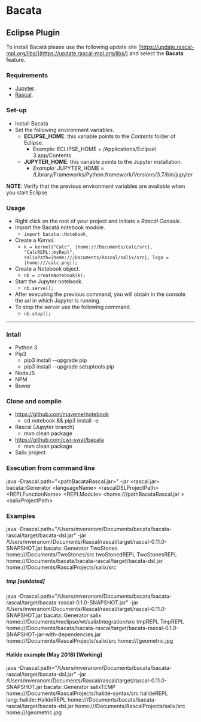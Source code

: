 # Bacata

## Eclipse Plugin
To install Bacatá please use the following update site [https://update.rascal-mpl.org/libs/](https://update.rascal-mpl.org/libs/) and select the __Bacata__ feature.

### Requirements
* [Jupyter](https://github.com/maveme/notebook).
* [Rascal](https://www.rascal-mpl.org/start/).

### Set-up
* Install Bacatá
* Set the following environment variables.
	* __ECLIPSE_HOME__: this variable points to the _Contents_ folder of Eclipse.
		* Example: ECLIPSE_HOME = /Applications/Eclipse\ 3.app/Contents
	* __JUPYTER_HOME__: this variable points to the Jupyter installation.
		* _Example:_ JUPYTER_HOME = /Library/Frameworks/Python.framework/Versions/3.7/bin/jupyter
			
__NOTE__: Verify that the previous environment variables are available when you start Eclipse.

### Usage
* Right click on the root of your project and initiate a _Rascal Console_.
* Import the Bacatá notebook module.
	* `import bacata::Notebook_`
* Create a _Kernel_.
	* `k = kernel("Calc", |home:///Documents/calc/src|, "CalcREPL::myRepl", salixPath=|home:///Documents/Rascal/salix/src|, logo = |home:///calc.png|);`
* Create a Notebook object.
	* `nb = createNotebook(k);`
* Start the Jupyter notebook.
	* `nb.serve();`
* After executing the previous command, you will obtain in the console the url in which Jupyter is running.	
* To stop the server use the following command.
	* `nb.stop();`
____

### Intall
* Python 3 
* Pip3
	* pip3 install --upgrade pip
	* pip3 install --upgrade setuptools pip 
* NodeJS
* NPM
* Bower
 
### Clone and compile
* https://github.com/maveme/notebook
	* cd notebook && pip3 install -e  	
* Rascal (Jupyter branch)
	* mvn clean package
* https://github.com/cwi-swat/bacata
	* mvn clean package
* Salix project


### Execution from command line
java -Drascal.path="\<pathBacataRascal.jar>" -jar \<rascal.jar> bacata::Generator \<languageName> \<rascalDSLProjectPath> \<REPLFunctionName> \<REPLModule> \<home:///pathBacataRascal.jar > \<salixProjectPath>

### Examples
java -Drascal.path="/Users/mveranom/Documents/bacata/bacata-rascal/target/bacata-dsl.jar" -jar /Users/mveranom/Documents/Rascal/rascal/target/rascal-0.11.0-SNAPSHOT.jar bacata::Generator TwoStones home:///Documents/TwoStones/src twoStonedREPL TwoStonesREPL home:///Documents/bacata/bacata-rascal/target/bacata-dsl.jar home:///Documents/RascalProjects/salix/src

##### tmp [outdated]
java -Drascal.path="/Users/mveranom/Documents/bacata/bacata-rascal/target/bacata-rascal-0.1.0-SNAPSHOT.jar" -jar /Users/mveranom/Documents/Rascal/rascal/target/rascal-0.11.0-SNAPSHOT.jar bacata::Generator salix home:///Documents/neclipse/wt/salixIntegration/src tmpREPL TmpREPL home:///Documents/bacata/bacata-rascal/target/bacata-rascal-0.1.0-SNAPSHOT-jar-with-dependencies.jar home:///Documents/RascalProjects/salix/src home:///geometric.jpg

#### Halide example (May 2018) [Working]
java -Drascal.path="/Users/mveranom/Documents/bacata/bacata-rascal/target/bacata-dsl.jar" -jar /Users/mveranom/Documents/Rascal/rascal/target/rascal-0.11.0-SNAPSHOT.jar bacata::Generator salixTEMP home:///Documents/RascalProjects/halide-syntax/src halideREPL lang::halide::HalideREPL home:///Documents/bacata/bacata-rascal/target/bacata-dsl.jar home:///Documents/RascalProjects/salix/src home:///geometric.jpg
